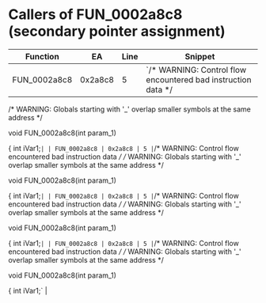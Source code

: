 # Callers of FUN_0002a8c8 (secondary pointer assignment)

| Function | EA | Line | Snippet |
|----------|----|------|---------|
| FUN_0002a8c8 | 0x2a8c8 | 5 | `/* WARNING: Control flow encountered bad instruction data */
/* WARNING: Globals starting with '_' overlap smaller symbols at the same address */

void FUN_0002a8c8(int param_1)

{
  int iVar1;` |
| FUN_0002a8c8 | 0x2a8c8 | 5 | `/* WARNING: Control flow encountered bad instruction data */
/* WARNING: Globals starting with '_' overlap smaller symbols at the same address */

void FUN_0002a8c8(int param_1)

{
  int iVar1;` |
| FUN_0002a8c8 | 0x2a8c8 | 5 | `/* WARNING: Control flow encountered bad instruction data */
/* WARNING: Globals starting with '_' overlap smaller symbols at the same address */

void FUN_0002a8c8(int param_1)

{
  int iVar1;` |
| FUN_0002a8c8 | 0x2a8c8 | 5 | `/* WARNING: Control flow encountered bad instruction data */
/* WARNING: Globals starting with '_' overlap smaller symbols at the same address */

void FUN_0002a8c8(int param_1)

{
  int iVar1;` |
